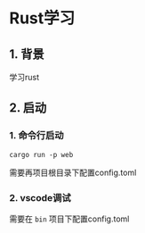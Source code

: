 # Rust学习

## 1. 背景

学习rust

## 2. 启动

### 1. 命令行启动

```shell
cargo run -p web    
```

需要再项目根目录下配置config.toml

### 2. vscode调试

需要在 `bin` 项目下配置config.toml
